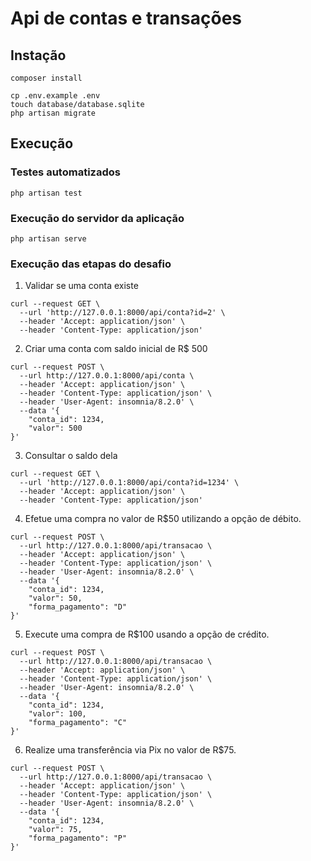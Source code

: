 # Api de contas e transações

## Instação


```
composer install

cp .env.example .env
touch database/database.sqlite
php artisan migrate

```


## Execução

### Testes automatizados
```
php artisan test
```

### Execução do servidor da aplicação

```
php artisan serve
```

### Execução das etapas do desafio

1. Validar se uma conta existe
```
curl --request GET \
  --url 'http://127.0.0.1:8000/api/conta?id=2' \
  --header 'Accept: application/json' \
  --header 'Content-Type: application/json'
```

2. Criar uma conta com saldo inicial de R$ 500
```
curl --request POST \
  --url http://127.0.0.1:8000/api/conta \
  --header 'Accept: application/json' \
  --header 'Content-Type: application/json' \
  --header 'User-Agent: insomnia/8.2.0' \
  --data '{
	"conta_id": 1234,
	"valor": 500
}'
```
3. Consultar o saldo dela
```
curl --request GET \
  --url 'http://127.0.0.1:8000/api/conta?id=1234' \
  --header 'Accept: application/json' \
  --header 'Content-Type: application/json'
```
4. Efetue uma compra no valor de R$50 utilizando a opção de débito.
```
curl --request POST \
  --url http://127.0.0.1:8000/api/transacao \
  --header 'Accept: application/json' \
  --header 'Content-Type: application/json' \
  --header 'User-Agent: insomnia/8.2.0' \
  --data '{
	"conta_id": 1234,
	"valor": 50,
	"forma_pagamento": "D"
}'
```
5. Execute uma compra de R$100 usando a opção de crédito.
```
curl --request POST \
  --url http://127.0.0.1:8000/api/transacao \
  --header 'Accept: application/json' \
  --header 'Content-Type: application/json' \
  --header 'User-Agent: insomnia/8.2.0' \
  --data '{
	"conta_id": 1234,
	"valor": 100,
	"forma_pagamento": "C"
}'
```
6. Realize uma transferência via Pix no valor de R$75.
```
curl --request POST \
  --url http://127.0.0.1:8000/api/transacao \
  --header 'Accept: application/json' \
  --header 'Content-Type: application/json' \
  --header 'User-Agent: insomnia/8.2.0' \
  --data '{
	"conta_id": 1234,
	"valor": 75,
	"forma_pagamento": "P"
}'
```
